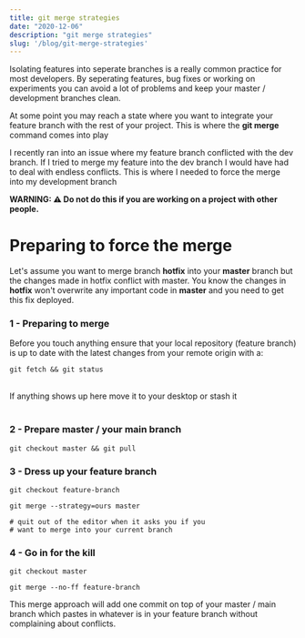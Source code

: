 ```yaml
---
title: git merge strategies
date: "2020-12-06"
description: "git merge strategies"
slug: '/blog/git-merge-strategies'
---
```


Isolating features into seperate branches is a really common practice for most developers. By seperating features, bug fixes or working on experiments you can avoid a lot of problems and keep your master / development branches clean. 


At some point you may reach a state where you want to integrate your feature branch with the rest of your project. This is where the <strong>git merge</strong> command comes into play 
 


I recently ran into an issue where my feature branch conflicted with the dev branch. If I tried to merge my feature into the dev branch I would have had to deal with endless conflicts. This is where I needed to force the merge into my development branch 


<strong>WARNING: ⚠️ Do not do this if you are working on a project with other people. </strong>

<h1>Preparing to force the merge</h1>

Let's assume you want to merge branch <strong>hotfix</strong> into your <strong>master</strong> branch but the changes made in hotfix conflict with master. You know the changes in <strong>hotfix</strong> won't overwrite any important code in <strong>master</strong> and you need to get this fix deployed. 


### 1 - Preparing to merge 

Before you touch anything ensure that your local repository (feature branch) is up to date with the latest changes from your remote origin with a: 



```
git fetch && git status

```




<br />
If anything shows up here move it to your desktop or stash it
<br />
<br /> 


### 2 - Prepare master / your main branch

```
git checkout master && git pull 
```
 

### 3 - Dress up your feature branch

```
git checkout feature-branch
```


```
git merge --strategy=ours master
```

```
# quit out of the editor when it asks you if you
# want to merge into your current branch
``` 

### 4 - Go in for the kill 


```
git checkout master
```

```
git merge --no-ff feature-branch
```

This merge approach will add one commit on top of your master / main branch which pastes in whatever is in your feature branch without complaining about conflicts.
